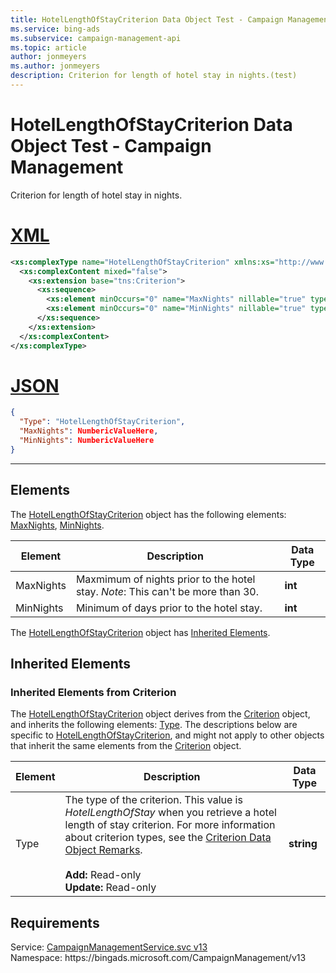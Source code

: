 ```yaml
---
title: HotelLengthOfStayCriterion Data Object Test - Campaign Management
ms.service: bing-ads
ms.subservice: campaign-management-api
ms.topic: article
author: jonmeyers
ms.author: jonmeyers
description: Criterion for length of hotel stay in nights.(test)
---
```

# HotelLengthOfStayCriterion Data Object Test - Campaign Management
Criterion for length of hotel stay in nights.

# [XML](#tab/xml)

```xml
<xs:complexType name="HotelLengthOfStayCriterion" xmlns:xs="http://www.w3.org/2001/XMLSchema">
  <xs:complexContent mixed="false">
    <xs:extension base="tns:Criterion">
      <xs:sequence>
        <xs:element minOccurs="0" name="MaxNights" nillable="true" type="xs:int" />
        <xs:element minOccurs="0" name="MinNights" nillable="true" type="xs:int" />
      </xs:sequence>
    </xs:extension>
  </xs:complexContent>
</xs:complexType>
```

# [JSON](#tab/json)

```json
{
  "Type": "HotelLengthOfStayCriterion",
  "MaxNights": NumbericValueHere,
  "MinNights": NumbericValueHere
}
```

-----

## <a name="elements"></a>Elements

The [HotelLengthOfStayCriterion](hotellengthofstaycriterion.md) object has the following elements: [MaxNights](#maxnights), [MinNights](#minnights).

|Element|Description|Data Type|
|-----------|---------------|-------------|
|<a name="maxnights"></a>MaxNights|Maxmimum of nights prior to the hotel stay. *Note*: This can't be more than 30.|**int**|
|<a name="minnights"></a>MinNights|Minimum of days prior to the hotel stay. |**int**|

The [HotelLengthOfStayCriterion](hotellengthofstaycriterion.md) object has [Inherited Elements](#inheritedelements).

## <a name="inheritedelements"></a>Inherited Elements

### <a name="inheritedelementscriterion"></a>Inherited Elements from Criterion
The [HotelLengthOfStayCriterion](hotellengthofstaycriterion.md) object derives from the [Criterion](criterion.md) object, and inherits the following elements: [Type](#type). The descriptions below are specific to [HotelLengthOfStayCriterion](hotellengthofstaycriterion.md), and might not apply to other objects that inherit the same elements from the [Criterion](criterion.md) object.  

|Element|Description|Data Type|
|-----------|---------------|-------------|
|<a name="type"></a>Type|The type of the criterion. This value is *HotelLengthOfStay* when you retrieve a hotel length of stay criterion. For more information about criterion types, see the [Criterion Data Object Remarks](criterion.md#remarks).<br/><br/>**Add:** Read-only<br/>**Update:** Read-only|**string**|

## Requirements
Service: [CampaignManagementService.svc v13](https://campaign.api.bingads.microsoft.com/Api/Advertiser/CampaignManagement/v13/CampaignManagementService.svc)  
Namespace: https\://bingads.microsoft.com/CampaignManagement/v13  

